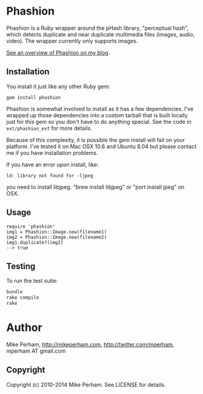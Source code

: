 Phashion
===========

Phashion is a Ruby wrapper around the pHash library, "perceptual hash", which detects duplicate
and near duplicate multimedia files (images, audio, video).  The wrapper currently only supports images.

[See an overview of Phashion on my blog](http://www.mikeperham.com/2010/05/21/detecting-duplicate-images-with-phashion/).

Installation
-------------

You install it just like any other Ruby gem:

    gem install phashion

Phashion is somewhat involved to install as it has a few dependencies.  I've wrapped up those
dependencies into a custom tarball that is built locally just for this gem so you don't have to
do anything special.  See the code in `ext/phashion_ext` for more details.

Because of this complexity, it is possible the gem install will fail on your platform.  I've tested
it on Mac OSX 10.6 and Ubuntu 8.04 but please contact me if you have installation problems.

If you have an error upon install, like:

    ld: library not found for -ljpeg

you need to install libjpeg.  "brew install libjpeg" or "port install jpeg" on OSX.

Usage
---------

    require 'phashion'
    img1 = Phashion::Image.new(filename1)
    img2 = Phashion::Image.new(filename2)
    img1.duplicate?(img2)
    --> true

Testing
------------

To run the test suite:

```bash
bundle
rake compile
rake
```

Author
==========

Mike Perham, http://mikeperham.com, http://twitter.com/mperham, mperham AT gmail.com

Copyright
----------

Copyright (c) 2010-2014 Mike Perham. See LICENSE for details.
